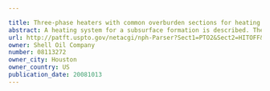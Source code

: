 ```yaml
---

title: Three-phase heaters with common overburden sections for heating subsurface formations
abstract: A heating system for a subsurface formation is described. The heating system includes three substantially u-shaped heaters with first end portions of the heaters being electrically coupled to a single, three-phase wye transformer and second end portions of the heaters being electrically coupled to each other and/or to ground. The three heaters may enter the formation through a first common wellbore and exit the formation through a second common wellbore so that the magnetic fields of the three heaters at least partially cancel out in the common wellbores.
url: http://patft.uspto.gov/netacgi/nph-Parser?Sect1=PTO2&Sect2=HITOFF&p=1&u=%2Fnetahtml%2FPTO%2Fsearch-adv.htm&r=1&f=G&l=50&d=PALL&S1=08113272&OS=08113272&RS=08113272
owner: Shell Oil Company
number: 08113272
owner_city: Houston
owner_country: US
publication_date: 20081013
---
```

